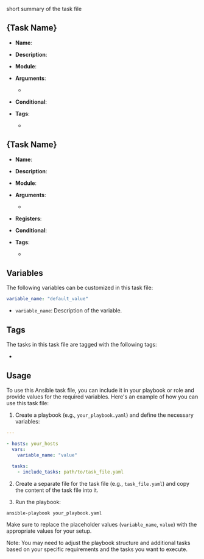

short summary of the task file

## {Task Name}

- **Name**: 

- **Description**: 

- **Module**: 

- **Arguments**:

  - 

- **Conditional**: 

- **Tags**: 

  - 

## {Task Name}

- **Name**: 

- **Description**: 

- **Module**: 

- **Arguments**:

  - 

- **Registers**: 

- **Conditional**: 

- **Tags**: 

  - 


## Variables

The following variables can be customized in this task file:

```yaml
variable_name: "default_value"
```

- `variable_name`: Description of the variable.

## Tags

The tasks in this task file are tagged with the following tags:

- 

## Usage

To use this Ansible task file, you can include it in your playbook or role and provide values for the required variables. Here's an example of how you can use this task file:

1. Create a playbook (e.g., `your_playbook.yaml`) and define the necessary variables:

```yaml
---

- hosts: your_hosts
  vars:
    variable_name: "value"
  
  tasks:
    - include_tasks: path/to/task_file.yaml
```

2. Create a separate file for the task file (e.g., `task_file.yaml`) and copy the content of the task file into it.

3. Run the playbook:

```shell
ansible-playbook your_playbook.yaml
```

Make sure to replace the placeholder values (`variable_name`, `value`) with the appropriate values for your setup.

Note: You may need to adjust the playbook structure and additional tasks based on your specific requirements and the tasks you want to execute.